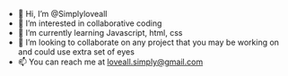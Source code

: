 - 👋 Hi, I’m @Simplyloveall
- 👀 I’m interested in collaborative coding
- 🌱 I’m currently learning Javascript, html, css
- 💞️ I’m looking to collaborate on any project that you may be working on and could use extra set of eyes
- 📫 You can reach me at loveall.simply@gmail.com

<!---
Simplyloveall/Simplyloveall is a ✨ special ✨ repository because its `README.md` (this file) appears on your GitHub profile.
You can click the Preview link to take a look at your changes.
--->
